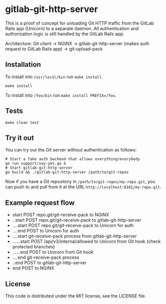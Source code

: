 # gitlab-git-http-server

This is a proof of concept for unloading Git HTTP traffic from the
GitLab Rails app (Unicorn) to a separate daemon. All authentication
and authorization logic is still handled by the GitLab Rails app.

Architecture: Git client -> NGINX -> gitlab-git-http-server (makes
auth request to GitLab Rails app) -> git-upload-pack

## Installation

To install into `/usr/local/bin` run `make install`.

```
make install
```

To install into `/foo/bin` run `make install PREFIX=/foo`.

## Tests

```
make clean test
```

## Try it out

You can try out the Git server without authentication as follows:

```
# Start a fake auth backend that allows everything/everybody
go run support/say-yes.go &
# Start gitlab-git-http-server
go build && ./gitlab-git-http-server /path/to/git-repos
```

Now if you have a Git repository in `/path/to/git-repos/my-repo.git`,
you can push to and pull from it at the URL
`http://localhost:8181/my-repo.git`.

## Example request flow

- start POST repo.git/git-receive-pack to NGINX
- ..start POST repo.git/git-receive-pack to gitlab-git-http-server
- ....start POST repo.git/git-receive-pack to Unicorn for auth
- ....end POST to Unicorn for auth
- ....start git-receive-pack process from gitlab-git-http-server
- ......start POST /api/v3/internal/allowed to Unicorn from Git hook (check protected branches)
- ......end POST to Unicorn from Git hook
- ....end git-receive-pack process
- ..end POST to gitlab-git-http-server
- end POST to NGINX

## License

This code is distributed under the MIT license, see the LICENSE file.
